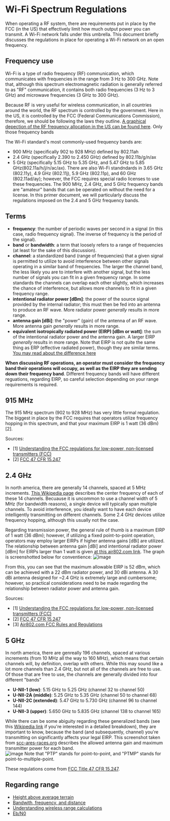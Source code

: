 # Wi-Fi Spectrum Regulations
When operating a RF system, there are requirements put in place by the FCC (in the US) that effectively limit how much output power you can transmit.  A Wi-Fi network falls under this umbrella.  This document briefly discusses the regulations in place for operating a Wi-Fi network on an open frequency.

## Frequency use
Wi-Fi is a type of radio frequency (RF) communication, which communicates with frequencies in the range from 3 Hz to 300 GHz.  Note that, although this spectrum electromagnetic radiation is generally referred to as "RF" communication, it contains both radio frequencies (3 Hz to 3 GHz) and microwave frequencies (3 GHz to 300 GHz).

Because RF is very useful for wireless communication, in all countries around the world, the RF spectrum is controlled by the government.  Here in the US, it is controlled by the FCC (Federal Communications Commission), therefore, we should be following the laws they outline.  [A graphical depection of the RF frequency allocation in the US can be found here](https://www.ntia.doc.gov/files/ntia/publications/2003-allochrt.pdf).  Only those frequency bands 

The Wi-Fi standard's most commonly-used frequency bands are:
 - 900 MHz (specifically 902 to 928 MHz) defined by 802.11ah
 - 2.4 GHz (specifically 2.390 to 2.450 GHz) defined by 802.11b/g/n/ax
 - 5 GHz (specifically 5.15 GHz to 5.35 GHz, and 5.47 GHz to 5.85 GHz(802.11a/h/j/n/ac/ax).
There are also Wi-Fi standndards in 3.65 GHz (802.11y), 4.9 GHz (802.11j), 5.9 GHz (802.11p), and 60 GHz (802.11ad/ay); however, the FCC requires special radio licenses to use these frequencies.  The 900 MHz, 2.4 GHz, and 5 GHz frequency bands are "amateur" bands that can be operated on without the need for a license.  In this primer document, we will particularly discuss the regulations imposed on the 2.4 and 5 GHz frequency bands.  

## Terms

 - **frequency**: the number of periodic waves per second in a signal (in this case, radio frequency signal).  The inverse of frequency is the period of the signal).
 - **band** or **bandwidth**: a term that loosely refers to a range of frequencies (at least for the sake of this discussion).
 - **channel**: a standardized band (range of frequencies) that a given signal is permitted to utilize to avoid interference between other signals operating in a similar band of frequencies.  The larger the channel band, the less likely you are to interfere with another signal, but the less number of signals you can fit in a given frequency range.  In some standards the channels can overlap each other slightly, which increases the chance of interference, but allows more channels to fit in a given frequency range.
 - **intentional radiator power [dBm]**: the power of the source signal provided by the internal radiator; this must then be fed into an antenna to produce an RF wave.  More radiator power _generally_ results in more range. 
 - **antenna gain [dBi]**: the "power" (gain) of the antenna of an RF wave.  More antenna gain _generally_ results in more range.
 - **equivalent isotropically radiated power (EIRP) [dBm or watt]**: the sum of the intentional radiator power and the antenna gain.  A larger EIRP _generally_ results in more range.  Note that EIRP is not quite the same thing as ERP (effective radiated power), though they are similar terms.  [You may read about the difference here](https://en.wikipedia.org/wiki/Effective_radiated_power)
 
**When discussing RF operations, an operator must consider the frequency band their operations will occupy, as well as the EIRP they are sending down their frequency band**.  Different frequency bands will have different reguations, regarding EIRP, so careful selection depending on your range requirements is required.

## 915 MHz
The 915 MHz spectrum (902 to 928 MHz) has very little formal regulation.  The biggest in place by the FCC requires that operators utilize frequency hopping in this spectrum, and that your maximum EIRP is 1 watt (36 dBm) [2].  

Sources:
 - [1] [Understanding the FCC regulations for low-power, non-licensed transmitters (FCC)](https://transition.fcc.gov/Bureaus/Engineering_Technology/Documents/bulletins/oet63/oet63rev.pdf)
 - [2] [FCC 47 CFR 15.247](https://www.law.cornell.edu/cfr/text/47/15.247)

## 2.4 GHz
In north america, there are generally 14 channels, spaced at 5 MHz increments.  [This Wikipedia page](https://en.wikipedia.org/wiki/List_of_WLAN_channels) describes the center frequency of each of these 14 channels.  Becuause it is uncommon to use a channel width of 5 MHz (for bandwidth reasons), a single device will typically span multiple channels.  To avoid interference, you ideally want to have each device intelligently transmitting on different channels.  Some 2.4 GHz devices utilize frequency hopping, although this usually not the case.

Regarding transmission power, the general rule of thumb is a maximum EIRP of 1 watt (36 dBm); however, if utilizing a fixed point-to-point operation, operators may employ larger EIRPs if higher antenna gains [dBi] are utilized.  The relationship between antenna gain [dBi] and intentional radiator power [dBm] for EIRPs larger than 1 watt is given [at this air802.com link](https://www.air802.com/fcc-rules-and-regulations.html).  The graph is screenshotted below for conventience: 
![image](https://github.com/riplaboratory/Kanaloa/blob/master/PrimerDocuments/WifiSpectrumRegulations/Images/FCC2.4GHzBANDRULES.PNG)

From this, you can see that the maximum allowable EIRP is 52 dBm, which can be achieved with a 22 dBm radiator power, and 30 dBi antenna.  A 30 dBi antenna designed for ~2.4 GHz is extremely large and cumbersome; however, so practical considerations need to be made regarding the relationship between radiator power and antenna gain.  

Sources:
 - [1] [Understanding the FCC regulations for low-power, non-licensed transmitters (FCC)](https://transition.fcc.gov/Bureaus/Engineering_Technology/Documents/bulletins/oet63/oet63rev.pdf)
 - [2] [FCC 47 CFR 15.247](https://www.law.cornell.edu/cfr/text/47/15.247)
 - [3] [Air802.com FCC Rules and Regulations](https://www.air802.com/fcc-rules-and-regulations.html)

## 5 GHz
In north america, there are genreally 196 channels, spaced at various increments (from 10 MHz all the way to 160 MHz), which means that certain channels will, by definition, overlap with others.  While this may sound like a lot more channels than 2.4 GHz, but not all of the channels are free to use.  Of those that are free to use, the channels are generally divided into four different "bands"

 - **U-NII-1 (low)**: 5.15 GHz to 5.25 GHz (channel 32 to channel 50)
 - **U-NII-2A (middle)**: 5.25 GHz to 5.35 GHz (channel 50 to channel 68)
 - **U-NII-2C (extended)**: 5.47 GHz to 5.730 GHz (channel 96 to channel 144)
 - **U-NII-3 (upper)**: 5.650 GHz to 5.835 GHz (channel 138 to channel 165)
 
While there can be some abiguity regarding these generalized bands (see this [Wikipedia link](https://en.wikipedia.org/wiki/List_of_WLAN_channels) if you're interested in a detailed breakdown), they are important to know, because the band (and subsequently, channel) you're transmitting on significantly affects your legal EIRP.  This screenshot taken from [scc-ares-races.org](https://www.scc-ares-races.org/mesh/doc/WiFi_Part_15_Power_Limits_v150424.pdf) describes the allowed antenna gain and maximum transmitter power for each band.  
![image](https://github.com/riplaboratory/Kanaloa/blob/master/PrimerDocuments/WifiSpectrumRegulations/Images/fccPart15PowerLimitsForWifi.PNG)
Note that "PTP" stands for point-to-point, and "PTMP" stands for point-to-multiple-point.  

These regulations come from [FCC Title 47 CFR 15.247](https://www.law.cornell.edu/cfr/text/47/15.247).

## Regarding range
 - [Height above average terrain](https://en.wikipedia.org/wiki/Height_above_average_terrain)
 - [Bandwith, frequency, and distance](https://physics.stackexchange.com/questions/303314/relation-between-data-rate-frequencyrf-and-distance)
 - [Understanding wireless range calculations](http://www.electronicdesign.com/communications/understanding-wireless-range-calculations)
 - [Eb/N0](https://en.wikipedia.org/wiki/Eb/N0)

